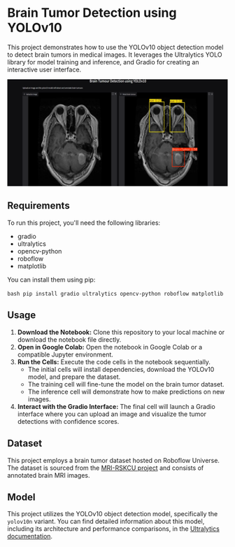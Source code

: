 # Brain Tumor Detection using YOLOv10

This project demonstrates how to use the YOLOv10 object detection model to detect brain tumors in medical images. It leverages the Ultralytics YOLO library for model training and inference, and Gradio for creating an interactive user interface.

![Demo Image](assets/tumorDemo.png)

## Requirements

To run this project, you'll need the following libraries:

* gradio
* ultralytics
* opencv-python
* roboflow
* matplotlib

You can install them using pip:

`bash pip install gradio ultralytics opencv-python roboflow matplotlib`

## Usage

1. **Download the Notebook:** Clone this repository to your local machine or download the notebook file directly.
2. **Open in Google Colab:** Open the notebook in Google Colab or a compatible Jupyter environment.
3. **Run the Cells:** Execute the code cells in the notebook sequentially.
   * The initial cells will install dependencies, download the YOLOv10 model, and prepare the dataset.
   * The training cell will fine-tune the model on the brain tumor dataset.
   * The inference cell will demonstrate how to make predictions on new images.
4. **Interact with the Gradio Interface:** The final cell will launch a Gradio interface where you can upload an image and visualize the tumor detections with confidence scores.

## Dataset

This project employs a brain tumor dataset hosted on Roboflow Universe. The dataset is sourced from the [MRI-RSKCU project](https://universe.roboflow.com/brain-mri/mri-rskcu) and consists of annotated brain MRI images.

## Model

This project utilizes the YOLOv10 object detection model, specifically the `yolov10n` variant. You can find detailed information about this model, including its architecture and performance comparisons, in the [Ultralytics documentation](https://docs.ultralytics.com/models/yolov10/#comparisons).